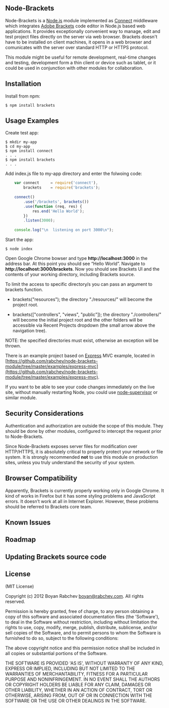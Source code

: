 Node-Brackets
-------------

Node-Brackets is a [Node.js](http://nodejs.org) module implemented as [Connect](http://www.senchalabs.org/connect/) middleware which 
integrates [Adobe Brackets](http://brackets.io/) code editor in Node.js based web applications. 
It provides exceptionally convenient way to manage, edit and test project files 
directly on the server via web browser. Brackets doesn't have to be installed on 
client machines, it opens in a web browser and comunicates with the server over
standard HTTP or HTTPS protocol.

This module might be useful for remote development, real-time changes and testing, 
development form a thin client or device such as tablet, or it could be used in 
conjunction with other modules for collaboration.

Installation
------------

Install from npm:

    $ npm install brackets

Usage Examples
--------------

Create test app:

    $ mkdir my-app
    $ cd my-app
    $ npm install connect
    . . .
    $ npm install brackets
    . . .
    
Add index.js file to my-app directory and enter the folwoing code:

```js
    var connect     = require('connect'),
        brackets    = require('brackets');
        
    connect()
        .use('/brackets', brackets())
        .use(function (req, res) {
            res.end('Hello World');
        })
        .listen(3000);
    
    console.log("\n  listening on port 3000\n");
```
    
Start the app:
    
    $ node index
    
Open Google Chrome bowser and type **http://localhost:3000** in the address bar. 
At this point you should see “Hello World”. Navigate to **http://localhost:3000/brackets**. 
Now you should see Brackets UI and the contents of your working directory, including Brackets source.

To limit the access to specific directory/s you can pass an argument to brackets function.

* brackets("resources"); 
  the directory "./resources/" will become the project root.

* brackets(\["controllers", "views", "public"\]); 
  the directory "./controllers/" will become the initial project root and the other folders will be accessible via
  Recent Projects dropdown (the small arrow above the navigation tree).
  
NOTE: the specified directories must exist, otherwise an exception will be thrown.

There is an example project based on [Express](http://expressjs.com/) MVC example, 
located in [https://github.com/rabchev/node-brackets-module/tree/master/examples/express-mvc](https://github.com/rabchev/node-brackets-module/tree/master/examples/express-mvc).

If you want to be able to see your code changes immediately on the live site, without manually restarting Node, 
you could use [node-supervisor](https://github.com/isaacs/node-supervisor) or similar module.

Security Considerations
-----------------------

Authentication and authorization are outside the scope of this module.
They should be done by other modules, configured to intercept the request prior to Node-Brackets.

Since Node-Brackets exposes server files for modification over HTTP/HTTPS, it is absolutely critical to 
properly protect your network or file system. It is strongly recommended **not** to use this module on
production sites, unless you truly understand the security of your system.

Browser Compatibility
---------------------

Apparently, Brackets is currently properly working only in Google Chrome. 
It kind of works in Firefox but it has some styling problems and JavaScript errors. 
It doesn’t work at all in Internet Explorer. 
However, these problems should be referred to Brackets core team.

Known Issues
------------

Roadmap
-------

Updating Brackets source code
-----------------------------

License
-------

(MIT License)

Copyright (c) 2012 Boyan Rabchev <boyan@rabchev.com>. All rights reserved.

Permission is hereby granted, free of charge, to any person obtaining
a copy of this software and associated documentation files (the
'Software'), to deal in the Software without restriction, including
without limitation the rights to use, copy, modify, merge, publish,
distribute, sublicense, and/or sell copies of the Software, and to
permit persons to whom the Software is furnished to do so, subject to
the following conditions:

The above copyright notice and this permission notice shall be
included in all copies or substantial portions of the Software.

THE SOFTWARE IS PROVIDED 'AS IS', WITHOUT WARRANTY OF ANY KIND,
EXPRESS OR IMPLIED, INCLUDING BUT NOT LIMITED TO THE WARRANTIES OF
MERCHANTABILITY, FITNESS FOR A PARTICULAR PURPOSE AND NONINFRINGEMENT.
IN NO EVENT SHALL THE AUTHORS OR COPYRIGHT HOLDERS BE LIABLE FOR ANY
CLAIM, DAMAGES OR OTHER LIABILITY, WHETHER IN AN ACTION OF CONTRACT,
TORT OR OTHERWISE, ARISING FROM, OUT OF OR IN CONNECTION WITH THE
SOFTWARE OR THE USE OR OTHER DEALINGS IN THE SOFTWARE.